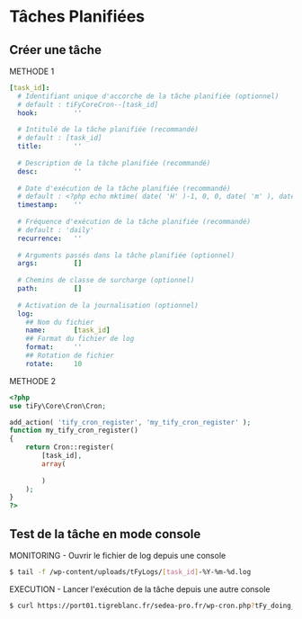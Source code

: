 # Tâches Planifiées

## Créer une tâche

METHODE 1

```yml
[task_id]:
  # Identifiant unique d'accorche de la tâche planifiée (optionnel)
  # default : tiFyCoreCron--[task_id]
  hook:         ''
  
  # Intitulé de la tâche planifiée (recommandé)
  # default : [task_id]
  title:        ''
  
  # Description de la tâche planifiée (recommandé)
  desc:         ''
  
  # Date d'exécution de la tâche planifiée (recommandé)
  # default : <?php echo mktime( date( 'H' )-1, 0, 0, date( 'm' ), date( 'd' ), date( 'Y' ) );?>
  timestamp:    ''
  
  # Fréquence d'exécution de la tâche planifiée (recommandé)
  # default : 'daily'
  recurrence:   ''
  
  # Arguments passés dans la tâche planifiée (optionnel)
  args:         []
            
  # Chemins de classe de surcharge (optionnel)
  path:         []
  
  # Activation de la journalisation (optionnel)
  log:
    ## Nom du fichier
    name:       [task_id]
    ## Format du fichier de log
    format:     ''
    ## Rotation de fichier
    rotate:     10
```

METHODE 2

```php
<?php
use tiFy\Core\Cron\Cron;

add_action( 'tify_cron_register', 'my_tify_cron_register' );
function my_tify_cron_register()
{
    return Cron::register(
        [task_id],
        array(
            
        )
    );
}
?>
```

## Test de la tâche en mode console

MONITORING - Ouvrir le fichier de log depuis une console

```bash
$ tail -f /wp-content/uploads/tFyLogs/[task_id]-%Y-%m-%d.log
```

EXECUTION - Lancer l'exécution de la tâche depuis une autre console 
 
```bash
$ curl https://port01.tigreblanc.fr/sedea-pro.fr/wp-cron.php?tFy_doing_cron=[task_id]
```
